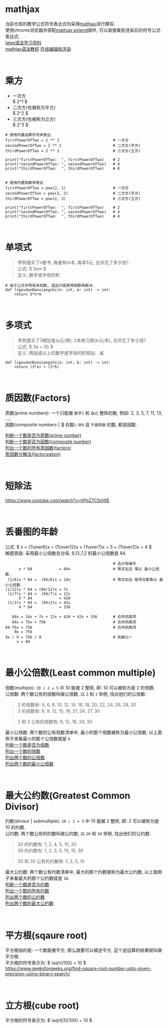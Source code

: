 # mathjax
当前仓库的数学公式符号表达式均采用[mathjax](https://www.mathjax.org/#demo)进行撰写;  
使用chrome浏览器并搭配[mathjax extend](https://chrome.google.com/webstore/detail/mathjax-plugin-for-github/ioemnmodlmafdkllaclgeombjnmnbima)插件, 可以直接看到渲染后的符号公式表达式.  
[latex语法学习资料](http://www.icl.utk.edu/~mgates3/docs/latex.pdf)    
[mathjax语法教程](https://www.mathelounge.de/509545/mathjax-latex-basic-tutorial-und-referenz-deutsch)
[在线编辑和渲染](https://www.mathjax.org/#demo)

&nbsp;  


# 乘方
- 一次方  
  $ 2^1 $
- 二次方(也被称为平方)  
  $ 2^2 $
- 三次方(也被称为立方)  
  $ 2^3 $    

```python3
# 使用内置运算符号来表达
firstPowerOfTwo = 2 ** 1                        # 一次方
secondPowerOfTwo = 2 ** 2                       # 二次方(平方)
thirdPowerOfTwo = 2 ** 3                        # 三次方(立方)

print("firstPowerOfTwo:  ", firstPowerOfTwo)    # 2
print("secondPowerOfTwo: ", secondPowerOfTwo)   # 4
print("thirdPowerOfTwo:  ", thirdPowerOfTwo)    # 8


# 使用内置函数来表达
firstPowerOfTwo = pow(2, 1)                     # 一次方
secondPowerOfTwo = pow(2, 2)                    # 二次方(平方)
thirdPowerOfTwo = pow(2, 3)                     # 三次方(立方)

print("firstPowerOfTwo:  ", firstPowerOfTwo)    # 2
print("secondPowerOfTwo: ", secondPowerOfTwo)   # 4
print("thirdPowerOfTwo:  ", thirdPowerOfTwo)    # 8
```

&nbsp;  
# 单项式
> 李狗蛋买了n套书, 每套有m本, 每本5元, 总共花了多少钱?  
> 公式: $ 5mn $   
> 定义: 数字或字母的积

```python3
# 由于公式中带有未知数, 因此只能使用函数来解决.
def ligoudanDanxiangshi(n: int, m: int) -> int:
    return 5*n*m
```


&nbsp;  
# 多项式
> 李狗蛋买了3根铅笔(a元/根), 2本练习册(b元/本), 总共花了多少钱?  
> 公式: $ 3a + 2b $   
> 定义: 两组或以上的数字或字母的积相加、减

```python3
def ligoudanDuoxiangshi(a: int, b: int) -> int:
    return (3*a) + (2*b)
``` 

&nbsp;  
# 质因数(Factors)
质数(prime numbers): 一个只能被 `数字1` 和 `自己` 整除的数, 例如: 2, 3, 5, 7, 11, 13, ...;   
因数(composite numbers | 复合数): `非0` 且 `不是质数` 的数, 都是因数.

[判断一个数是否为质数(prime number)](src/factors.py#L4)   
[判断一个数是否为因数(composite number)](src/factors.py#L25)   
[列出一个数的所有质因数(factors)](src/factors.py#L36)   
[质因数分解法(factorization)](src/factors.py#L60)


&nbsp;  
# 短除法
https://www.youtube.com/watch?v=hPpZ7C5rh9E



&nbsp;  
# 丢番图的年龄
公式: $ x = {1\over6}x + {1\over12}x + {1\over7}x + 5 + {1\over2}x + 4  $   
解题思路: 采用最小公倍数去分母, 6,12,7,2 的最小公倍数是 84.  
```
                                                # 去分母操作
      x * 84            = 84x                   # 等式左边 乘以 最小公倍数.
 (1/6)x * 84 =  (84/6)x = 14x                   # 等式右边 每项也都乘以 最小公倍数.
(1/12)x * 84 = (84/12)x = 7x   
 (1/7)x * 84 =  (84/7)x = 12x
      5 * 84            = 420      
 (1/2)x * 84 =  (84/2)x = 42x     
      4 * 84            = 336  

   84x = 14x + 7x + 12x + 420 + 42x + 336       # 合并同类项
   84x = 75x + 756                              # 合并同类项
84-75x = 756                                    # 合并同类项
    9x = 756                                    
9x / 9 = 756 / 9                                # 系数化一 
     x = 84   
```

&nbsp;  
# 最小公倍数(Least common multiple)
倍数(multiple): `10 / 2 = 5` 中 10 能被 2 整除, 即: 10 可以被称为是 2 的倍数.   
公倍数: 两个数公有的倍数叫做公倍数, 以 `2` 和 `3` 举例, 找出他们的公倍数:   

> 2 的倍数有: 4, 6,  8, 10, 12, 14, 16, 18, 20, 22, 24, 26, 28, 30   
> 3 的倍数有: 6, 9, 12, 15, 18, 21, 24, 27, 30
>  
> 2 和 3 公有的倍数有:  6, 12, 18, 24, 30  

最小公倍数: 两个数的公有倍数清单中, 最小的那个倍数被称为最小公倍数, 以上面例子来看最小的那个公倍数就是 `6`.   
[判断一个数是否为倍数](src/factors.py#L102)  
[列出一个数的倍数](src/factors.py#L112)  
[列出两个数的公倍数](src/factors.py#L192)  
[列出两个数的最小公倍数](src/factors.py#L205)



&nbsp;  
# 最大公约数(Greatest Common Divisor)
约数(divisor | submultiple): `10 / 2 = 5` 中 10 能被 2 整除, 即: 2 可以被称为是 10 的约数.   
公约数: 两个数公有的约数叫做公约数, 以 `20` 和 `30` 举例, 找出他们的公约数:   

> 20 的约数有: 1, 2, 4, 5, 10, 20   
> 30 的约数有: 1, 2, 3, 5, 10, 15, 30   
>
> 20 和 30 公有的约数有: 1, 2, 5, 10

最大公约数: 两个数公有约数清单中, 最大的那个约数被称为最大公约数, 以上面例子来看最大的那个公约数就是 `10`.    
[判断一个数是否为约数](src/factors.py#L216)       
[列出一个数的所有约数](src/factors.py#L226)    
[列出两个数的公约数](src/factors.py#L235)   
[列出两个数的最大公约数](src/factors.py#L248)   


&nbsp;  
# 平方根(sqaure root)
平方根指的是: 一个数能被平方, 那么就要可以被逆平方, 这个逆运算的结果就叫做平方根.   
平方根的符号表示为: $ \sqrt{100} = 10 $
https://www.geeksforgeeks.org/find-square-root-number-upto-given-precision-using-binary-search/


&nbsp;  
# 立方根(cube root)
平方根的符号表示为: $ \sqrt[3]{100} = 10 $




